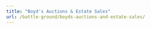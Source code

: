 ```yaml
---
title: "Boyd's Auctions & Estate Sales"
url: /battle-ground/boyds-auctions-and-estate-sales/
---
```

